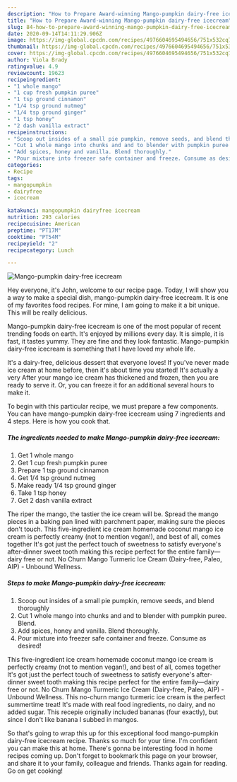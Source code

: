 ```yaml
---
description: "How to Prepare Award-winning Mango-pumpkin dairy-free icecream"
title: "How to Prepare Award-winning Mango-pumpkin dairy-free icecream"
slug: 84-how-to-prepare-award-winning-mango-pumpkin-dairy-free-icecream
date: 2020-09-14T14:11:29.906Z
image: https://img-global.cpcdn.com/recipes/4976604695494656/751x532cq70/mango-pumpkin-dairy-free-icecream-recipe-main-photo.jpg
thumbnail: https://img-global.cpcdn.com/recipes/4976604695494656/751x532cq70/mango-pumpkin-dairy-free-icecream-recipe-main-photo.jpg
cover: https://img-global.cpcdn.com/recipes/4976604695494656/751x532cq70/mango-pumpkin-dairy-free-icecream-recipe-main-photo.jpg
author: Viola Brady
ratingvalue: 4.9
reviewcount: 19623
recipeingredient:
- "1 whole mango"
- "1 cup fresh pumpkin puree"
- "1 tsp ground cinnamon"
- "1/4 tsp ground nutmeg"
- "1/4 tsp ground ginger"
- "1 tsp honey"
- "2 dash vanilla extract"
recipeinstructions:
- "Scoop out insides of a small pie pumpkin, remove seeds, and blend thoroughly"
- "Cut 1 whole mango into chunks and and to blender with pumpkin puree. Blend."
- "Add spices, honey and vanilla. Blend thoroughly."
- "Pour mixture into freezer safe container and freeze. Consume as desired!"
categories:
- Recipe
tags:
- mangopumpkin
- dairyfree
- icecream

katakunci: mangopumpkin dairyfree icecream 
nutrition: 293 calories
recipecuisine: American
preptime: "PT17M"
cooktime: "PT54M"
recipeyield: "2"
recipecategory: Lunch

---
```



![Mango-pumpkin dairy-free icecream](https://img-global.cpcdn.com/recipes/4976604695494656/751x532cq70/mango-pumpkin-dairy-free-icecream-recipe-main-photo.jpg)

Hey everyone, it's John, welcome to our recipe page. Today, I will show you a way to make a special dish, mango-pumpkin dairy-free icecream. It is one of my favorites food recipes. For mine, I am going to make it a bit unique. This will be really delicious.

Mango-pumpkin dairy-free icecream is one of the most popular of recent trending foods on earth. It's enjoyed by millions every day. It is simple, it is fast, it tastes yummy. They are fine and they look fantastic. Mango-pumpkin dairy-free icecream is something that I have loved my whole life.

It&#39;s a dairy-free, delicious dessert that everyone loves! If you&#39;ve never made ice cream at home before, then it&#39;s about time you started! It&#39;s actually a very After your mango ice cream has thickened and frozen, then you are ready to serve it. Or, you can freeze it for an additional several hours to make it.


To begin with this particular recipe, we must prepare a few components. You can have mango-pumpkin dairy-free icecream using 7 ingredients and 4 steps. Here is how you cook that.

<!--inarticleads1-->

##### The ingredients needed to make Mango-pumpkin dairy-free icecream:

1. Get 1 whole mango
1. Get 1 cup fresh pumpkin puree
1. Prepare 1 tsp ground cinnamon
1. Get 1/4 tsp ground nutmeg
1. Make ready 1/4 tsp ground ginger
1. Take 1 tsp honey
1. Get 2 dash vanilla extract


The riper the mango, the tastier the ice cream will be. Spread the mango pieces in a baking pan lined with parchment paper, making sure the pieces don&#39;t touch. This five-ingredient ice cream homemade coconut mango ice cream is perfectly creamy (not to mention vegan!), and best of all, comes together It&#39;s got just the perfect touch of sweetness to satisfy everyone&#39;s after-dinner sweet tooth making this recipe perfect for the entire family—dairy free or not. No Churn Mango Turmeric Ice Cream (Dairy-free, Paleo, AIP) - Unbound Wellness. 

<!--inarticleads2-->

##### Steps to make Mango-pumpkin dairy-free icecream:

1. Scoop out insides of a small pie pumpkin, remove seeds, and blend thoroughly
1. Cut 1 whole mango into chunks and and to blender with pumpkin puree. Blend.
1. Add spices, honey and vanilla. Blend thoroughly.
1. Pour mixture into freezer safe container and freeze. Consume as desired!


This five-ingredient ice cream homemade coconut mango ice cream is perfectly creamy (not to mention vegan!), and best of all, comes together It&#39;s got just the perfect touch of sweetness to satisfy everyone&#39;s after-dinner sweet tooth making this recipe perfect for the entire family—dairy free or not. No Churn Mango Turmeric Ice Cream (Dairy-free, Paleo, AIP) - Unbound Wellness. This no-churn mango turmeric ice cream is the perfect summertime treat! It&#39;s made with real food ingredients, no dairy, and no added sugar. This recepie originally included bananas (four exactly), but since I don&#39;t like banana I subbed in mangos. 

So that's going to wrap this up for this exceptional food mango-pumpkin dairy-free icecream recipe. Thanks so much for your time. I'm confident you can make this at home. There's gonna be interesting food in home recipes coming up. Don't forget to bookmark this page on your browser, and share it to your family, colleague and friends. Thanks again for reading. Go on get cooking!
